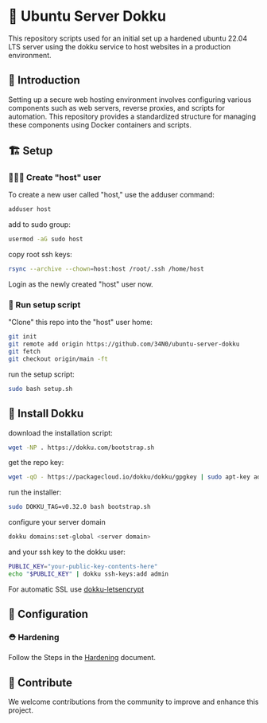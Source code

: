 # 🚧 Ubuntu Server Dokku

This repository scripts used for an initial set up a hardened ubuntu 22.04 LTS server using the dokku service to host websites in a production environment.

## 📃 Introduction

Setting up a secure web hosting environment involves configuring various components such as web servers, reverse proxies, and scripts for automation. This repository provides a standardized structure for managing these components using Docker containers and scripts. 

## 🏗️ Setup

### 👩🏻‍🍳 Create "host" user

To create a new user called "host," use the adduser command:

```bash
adduser host
```
add to sudo group:
```bash
usermod -aG sudo host
```
copy root ssh keys:
```bash
rsync --archive --chown=host:host /root/.ssh /home/host
```
Login as the newly created "host" user now.

### 🍳 Run setup script

"Clone" this repo into the "host" user home:
```bash
git init
git remote add origin https://github.com/34N0/ubuntu-server-dokku
git fetch
git checkout origin/main -ft
```

run the setup script:
```bash
sudo bash setup.sh
```

## 🐋 Install Dokku

download the installation script:
```bash
wget -NP . https://dokku.com/bootstrap.sh
```
get the repo key:
```bash
wget -qO - https://packagecloud.io/dokku/dokku/gpgkey | sudo apt-key add -
```
run the installer:
```bash
sudo DOKKU_TAG=v0.32.0 bash bootstrap.sh
```
configure your server domain
```bash
dokku domains:set-global <server domain>
```
and your ssh key to the dokku user:
```bash
PUBLIC_KEY="your-public-key-contents-here"
echo "$PUBLIC_KEY" | dokku ssh-keys:add admin
```

For automatic SSL use [dokku-letsencrypt](https://github.com/dokku/dokku-letsencrypt)

## 🚧 Configuration

### ⛑️ Hardening

Follow the Steps in the [Hardening](Hardening.md) document.

## 🤝 Contribute

We welcome contributions from the community to improve and enhance this project.